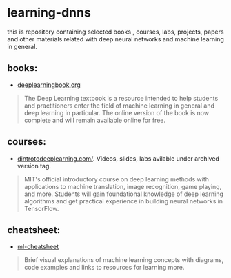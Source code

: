 # learning-dnns
this is repository containing selected books , courses, labs, projects, papers and other materials related with deep neural networks and machine learning in general.

## books:

* [deeplearningbook.org](http://deeplearningbook.org)
>  The Deep Learning textbook is a resource intended to help students and practitioners enter the field of machine learning in general and deep learning in particular. The online version of the book is now complete and will remain available online for free.

## courses:

* [dintrotodeeplearning.com/](http://introtodeeplearning.com/). Videos, slides, labs avilable under archived version tag.
> MIT's official introductory course on deep learning methods with applications to machine translation, image recognition, game playing, and more. Students will gain foundational knowledge of deep learning algorithms and get practical experience in building neural networks in TensorFlow. 

## cheatsheet:

* [ml-cheatsheet](https://ml-cheatsheet.readthedocs.io/en/latest/index.html)
> Brief visual explanations of machine learning concepts with diagrams, code examples and links to resources for learning more.
